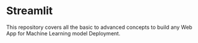 # Streamlit
This repository covers all the basic to advanced concepts to build any Web App for Machine Learning model Deployment.
